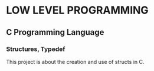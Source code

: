 # LOW LEVEL PROGRAMMING

## C Programming Language

### Structures, Typedef

This project is about the creation and use of structs in C.
